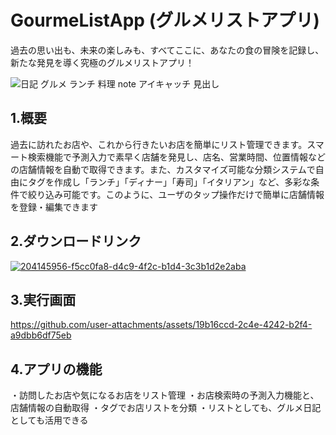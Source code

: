 # GourmeListApp (グルメリストアプリ)
過去の思い出も、未来の楽しみも、すべてここに、あなたの食の冒険を記録し、新たな発見を導く究極のグルメリストアプリ！

![日記 グルメ ランチ 料理 note アイキャッチ 見出し ](https://github.com/user-attachments/assets/fd88ba16-0b4d-4101-a58d-b5328eea4715)

## 1.概要
過去に訪れたお店や、これから行きたいお店を簡単にリスト管理できます。スマート検索機能で予測入力で素早く店舗を発見し、店名、営業時間、位置情報などの店舗情報を自動で取得できます。また、カスタマイズ可能な分類システムで自由にタグを作成し「ランチ」「ディナー」「寿司」「イタリアン」など、多彩な条件で絞り込み可能です。このように、ユーザのタップ操作だけで簡単に店舗情報を登録・編集できます

## 2.ダウンロードリンク
[![204145956-f5cc0fa8-d4c9-4f2c-b1d4-3c3b1d2e2aba](https://github.com/user-attachments/assets/23e47d1a-df31-4e09-a0fd-24d5bf8af51d)](https://apple.co/3EoIjXK)


## 3.実行画面
https://github.com/user-attachments/assets/19b16ccd-2c4e-4242-b2f4-a9dbb6df75eb

## 4.アプリの機能
・訪問したお店や気になるお店をリスト管理
・お店検索時の予測入力機能と、店舗情報の自動取得
・タグでお店リストを分類
・リストとしても、グルメ日記としても活用できる


